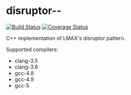 disruptor--
===========
[![Build Status](https://travis-ci.org/fsaintjacques/disruptor--.svg?branch=feature%2Fapi-refactor)](https://travis-ci.org/fsaintjacques/disruptor--) [![Coverage Status](https://coveralls.io/repos/fsaintjacques/disruptor--/badge.svg?branch=feature%2Fapi-refactor)](https://coveralls.io/r/fsaintjacques/disruptor--?branch=feature%2Fapi-refactor)

C++ implementation of LMAX's disruptor pattern.

Supported compilers:
  - clang-3.5
  - clang-3.6
  - gcc-4.8
  - gcc-4.9
  - gcc-5
